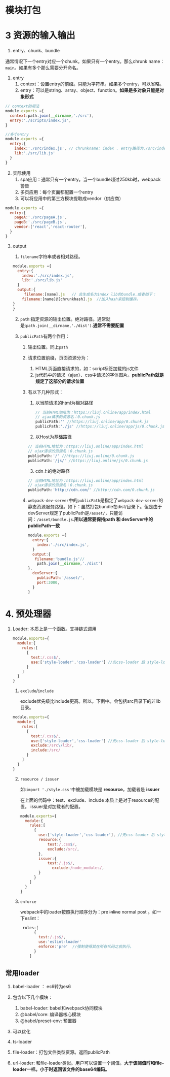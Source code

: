 # 模块打包



# 3 资源的输入输出

1. entry、chunk、bundle

通常情况下一个entry对应一个chunk。如果只有一个entry。那么chrunk name：`main`。如果有多个那么需要分开命名。



1. entry
   1. context：设置entry的前缀。只能为字符串。如果多个entry，可以省略。
   2. entry：可以是string、array、object、function。**如果是多对象只能是对象形式**

```js
// context的用法
module.exports ={
  context:path.join(__dirname,'./src'),
  entry:'./scripts/index.js',
}

//多个entry
module.exports ={
  entry:{
    index:'./src/index.js', // chrunkname: index . entry路径为./src/index.js
    lib:'./src/lib.js'
  }
}


```



2. 实际使用
   1. spa应用：通常只有一个entry。当一个bundle超过250kb时，webpack警告
   2. 多页应用：每个页面都配置一个entry
   3. 可以将应用中的第三方模块提取成vendor（供应商）

```js
module.exports ={
  entry:{
    pageA:'./src/pageA.js',
    pageB:'./src/pageB.js',
    vendor:['react','react-router'],
  }
}


```





3. output

   1. `filename`字符串或者相对路径。

   ```js
   module.exports ={
     entry:{
       index:'./src/index.js',
       lib:'./src/lib.js'
     }
     output:{
     	filename:[name].js   // 会生成名为index lib的bundle.或者如下：
       filename:[name]@[chrunkhash].js  //加入hash来控制缓存。
   }
   }
   ```

   2. `path`:指定资源的输出位置。绝对路径。通常就是:`path.join(__dirname,'./dist')`.**通常不需要配置**

   3. `publicPath`有两个作用：

      1. 输出位置。同上`path`

      2. 请求位置前缀，页面资源分为：

         1. HTML页面直接请求的，如：script标签加载的js文件
         2. js代码中的请求（ajax）、css中请求的字体图片。**publicPath就是规定了这部分的请求位置**

      3. 有以下几种形式：

         1. 以当前请求的html为相对路径

            ```js
            // 当前HTML地址为：https://liuj.online/app/index.html
            // ajax请求的资源名：0.chunk.js
            publicPath:'' //https://liuj.online/app/0.chunk.js 
            publicPath:'./js' //https://liuj.online/app/js/0.chunk.js 
            ```

         2. 以Host为基础路径

         ```js
         // 当前HTML地址为：https://liuj.online/app/index.html
         // ajax请求的资源名：0.chunk.js
         publicPath:'/' //https://liuj.online/0.chunk.js 
         publicPath:'/js/' //https://liuj.online/js/0.chunk.js 
         ```

         3. cdn上的绝对路径

         ```js
         // 当前HTML地址为：https://liuj.online/app/index.html
         // ajax请求的资源名：0.chunk.js
         publicPath:'http://cdn.com/' //http://cdn.com/0.chunk.js 
         ```

      4. `webpack-dev-server`中的`publicPath`是指定了`webpack-dev-server`的静态资源服务路径。如下：虽然打包bundle在dist/目录下。但是由于devServer规定了publicPath是`/asset/`，只能访问：`/asset/bundle.js`.**所以通常要保持path 和 devServer中的publicPath一致**

         ```js
         module.exports ={
           entry:{
             index:'./src/index.js',
           }
           output:{
           	filename:'bundle.js'// 
             path.join(__dirname,'./dist')
         },
           devServer:{
             publicPath:'/asset/',
             port:3000,  
           }
         }
         ```

         

# 4. 预处理器

1. Loader: 本质上是一个函数。支持链式调用

   ```js
   module.exports={
     module:{
       rules:[
         {
           test:/.css$/,
           use:['style-loader','css-loader'] //先css-loader 后 style-loader
         }
       ]
     }
   }
   ```

   

   1. `exclude`/`include`

      exclude优先级比include更高。所以。下例中。会包括src目录下的非lib目录。

   ```js
   module.exports={
     module:{
       rules:[
         {
           test:/.css$/,
           use:['style-loader','css-loader'] //先css-loader 后 style-loader
           exclude:/src\/lib/,
           include:/src/ 
         }
       ]
     }
   }
   ```

   

   2. `resource / issuer`

      如:`import './style.css'`中被加载模块是 **resource**，加载者是  **issuer**

      在上面的代码中：test、exclude、include 本质上是对于resource的配置。 issuer是对加载者的配置。

      ```js
      module.exports={
        module:{
          rules:[
            {
              use:['style-loader','css-loader'], //先css-loader 后 style-loader
              resource:{
                  test:/.css$/,
                  exclude:/src/,
              },
              issuer:{
                  test:/.js$/,
                	exclude:/node_modules/,
              }
            }
          ]
        }
      }
      ```

      

   3. `enforce`

      webpack中的loader按照执行顺序分为：pre  ~~inline~~ normal post 。如一下eslint：

      ```js
       rules:[
            {
              test:/.js$/,
              use:'eslint-loader'
              enforce:'pre'  //强制使得其在所有代码之前执行。
            }
          ]
      ```

      



## 常用loader

1.  babel-loader ： es6转为es6

   1. 包含以下几个模块：
      1. babel-loader: babel和webpack协同模块
      2. @babel/core: 编译器核心模块
      3. @babel/preset-env: 预置器

   2. 可以优化

2. ts-loader

3. file-loader：打包文件类型资源。返回publicPath

4. url-loader: 和file-loader类似。用户可以设置一个阈值。**大于该阈值时和file-loader一样。小于时返回该文件的base64编码。**

